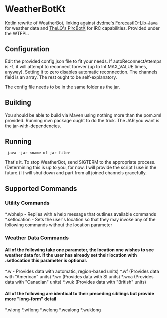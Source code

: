 # WeatherBotKt
Kotlin rewrite of WeatherBot, linking against [dvdme's ForecastIO-Lib-Java](https://github.com/dvdme/forecastio-lib-java "ForecastIO-Lib-Java") for weather data and [TheLQ's PircBotX](https://github.com/TheLQ/pircbotx "PircBotX") for IRC capabilities. Provided under the WTFPL.

## Configuration
Edit the provided config.json file to fit your needs. If autoReconnectAttemps is -1, it will attempt to reconnect forever (up to Int.MAX_VALUE times, anyway). Setting it to zero disables automatic reconnection. The channels field is an array. The rest ought to be self-explanatory.

The config file needs to be in the same folder as the jar.

## Building
You should be able to build via Maven using nothing more than the pom.xml provided. Running mvn package ought to do the trick. The JAR you want is the jar-with-dependencies.

## Running
     java -jar <name of jar file>

That's it.
To stop WeatherBot, send SIGTERM to the appropriate process. (Determining this is up to you, for now. I will provide the script I use in the future.) It will shut down and part from all joined channels gracefully.

## Supported Commands
### Utility Commands
*.wbhelp - Replies with a help message that outlines available commands
*.setlocation <location> - Sets the user's location so that they may invoke any of the following commands without the location parameter
### Weather Data Commands
#### All of the following take one parameter, the location one wishes to see weather data for. If the user has already set their location with .setlocation this parameter is optional.
*.w - Provides data with automatic, region-based units)
*.wf (Provides data with "American" units)
*.wc (Provides data with SI units)
*.wca (Provides data with "Canadian" units)
*.wuk (Provides data with "British" units)
#### All of the following are identical to their preceding siblings but provide more "long-form" detail
*.wlong
*.wflong
*.wclong
*.wcalong
*.wuklong
